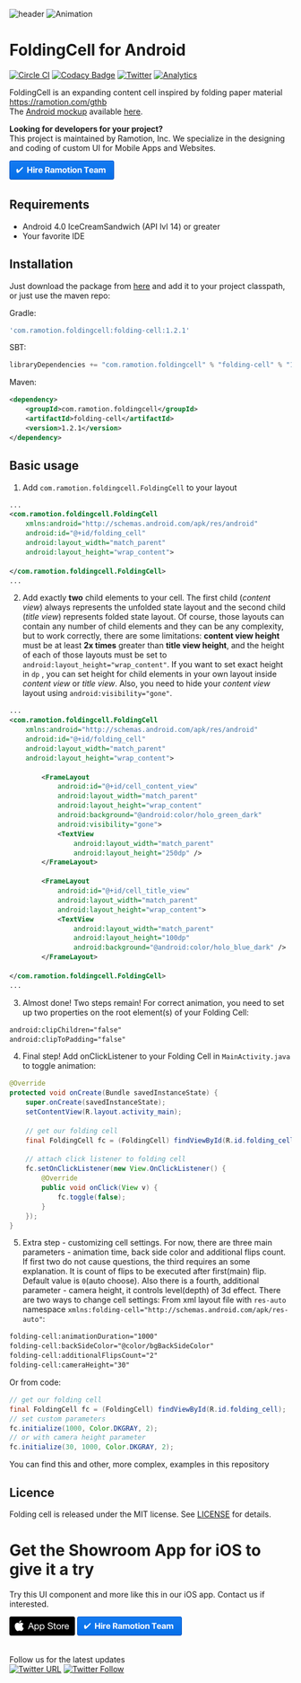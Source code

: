 ![header](./header.png)
![Animation](folding_cell_preview.gif)

# FoldingCell for Android
[![Circle CI](https://circleci.com/gh/Ramotion/folding-cell-android.svg?style=svg)](https://circleci.com/gh/Ramotion/folding-cell-android)
[![Codacy Badge](https://api.codacy.com/project/badge/grade/339ae33122964163a55a5e8e90619cbc)](https://www.codacy.com/app/juri-v/folding-cell-android)
[![Twitter](https://img.shields.io/badge/Twitter-@Ramotion-blue.svg?style=flat)](http://twitter.com/Ramotion)
[![Analytics](https://ga-beacon.appspot.com/UA-84973210-1/ramotion/folding-cell-android?pixel)](https://github.com/igrigorik/ga-beacon)<br>

FoldingCell is an expanding content cell inspired by folding paper material https://ramotion.com/gthb<br>
The [Android mockup](https://store.ramotion.com?utm_source=gthb&utm_medium=special&utm_campaign=folding-cell-android) available [here](https://store.ramotion.com?utm_source=gthb&utm_medium=special&utm_campaign=folding-cell-android).

**Looking for developers for your project?**<br>
This project is maintained by Ramotion, Inc. We specialize in the designing and coding of custom UI for Mobile Apps and Websites.

<a href="https://ramotion.com/?utm_source=gthb&utm_medium=special&utm_campaign=folding-cell-android-contact-us/#Get_in_Touch"> 
<img src="https://github.com/headndshoulders/folding-cell-android/raw/master/contact_our_team@2x.png" width="187" height="34"></a> <br>

## Requirements
- Android 4.0 IceCreamSandwich (API lvl 14) or greater
- Your favorite IDE

## Installation
Just download the package from [here](http://central.maven.org/maven2/com/ramotion/foldingcell/folding-cell/1.2.1/folding-cell-1.2.1.aar) and add it to your project classpath, or just use the maven repo:

Gradle:
```groovy
'com.ramotion.foldingcell:folding-cell:1.2.1'
```
SBT:
```scala
libraryDependencies += "com.ramotion.foldingcell" % "folding-cell" % "1.2.1"
```
Maven:
```xml
<dependency>
	<groupId>com.ramotion.foldingcell</groupId>
	<artifactId>folding-cell</artifactId>
	<version>1.2.1</version>
</dependency>
```

## Basic usage

1. Add `com.ramotion.foldingcell.FoldingCell` to your layout

```xml
...
<com.ramotion.foldingcell.FoldingCell
    xmlns:android="http://schemas.android.com/apk/res/android"
    android:id="@+id/folding_cell"
    android:layout_width="match_parent"
    android:layout_height="wrap_content">

</com.ramotion.foldingcell.FoldingCell>
...
```

2. Add exactly **two** child elements to your cell. The first child (*content view*) always represents the unfolded state layout and the second child (*title view*) represents folded state layout. Of course, those layouts can contain any number of child elements and they can be any complexity, but to work correctly, there are some limitations: **content view height** must be at least **2x times** greater than **title view height**, and the height of each of those layouts must be set to `android:layout_height="wrap_content"`. If you want to set exact height in `dp` , you can set height for child elements in your own layout inside *content view* or *title view*. Also, you need to hide your *content view* layout using `android:visibility="gone"`.

```xml
...
<com.ramotion.foldingcell.FoldingCell
    xmlns:android="http://schemas.android.com/apk/res/android"
    android:id="@+id/folding_cell"
    android:layout_width="match_parent"
    android:layout_height="wrap_content">

        <FrameLayout
            android:id="@+id/cell_content_view"
            android:layout_width="match_parent"
            android:layout_height="wrap_content"
            android:background="@android:color/holo_green_dark"
            android:visibility="gone">
            <TextView
                android:layout_width="match_parent"
                android:layout_height="250dp" />
        </FrameLayout>

        <FrameLayout
            android:id="@+id/cell_title_view"
            android:layout_width="match_parent"
            android:layout_height="wrap_content">
            <TextView
                android:layout_width="match_parent"
                android:layout_height="100dp"
                android:background="@android:color/holo_blue_dark" />
        </FrameLayout>

</com.ramotion.foldingcell.FoldingCell>
...
```

3. Almost done! Two steps remain! For correct animation, you need to set up two properties on the root element(s) of your Folding Cell:

```xml
android:clipChildren="false"
android:clipToPadding="false"
```

4. Final step! Add onClickListener to your Folding Cell in `MainActivity.java` to toggle animation:

```java
@Override
protected void onCreate(Bundle savedInstanceState) {
    super.onCreate(savedInstanceState);
    setContentView(R.layout.activity_main);

    // get our folding cell
    final FoldingCell fc = (FoldingCell) findViewById(R.id.folding_cell);

    // attach click listener to folding cell
    fc.setOnClickListener(new View.OnClickListener() {
        @Override
        public void onClick(View v) {
            fc.toggle(false);
        }
    });
}
```

5. Extra step - customizing cell settings. For now, there are three main parameters - animation time, back side color and additional flips count. If first two do not cause questions, the third requires an some explanation. It is count of flips to be executed after first(main) flip. Default value is `0`(auto choose). Also there is a fourth, additional parameter - camera height, it controls level(depth) of 3d effect. There are two ways to change cell settings:
From xml layout file with `res-auto` namespace `xmlns:folding-cell="http://schemas.android.com/apk/res-auto"`:
```xml
folding-cell:animationDuration="1000"
folding-cell:backSideColor="@color/bgBackSideColor"
folding-cell:additionalFlipsCount="2"
folding-cell:cameraHeight="30"
```
Or from code:
```java
// get our folding cell
final FoldingCell fc = (FoldingCell) findViewById(R.id.folding_cell);
// set custom parameters
fc.initialize(1000, Color.DKGRAY, 2);
// or with camera height parameter
fc.initialize(30, 1000, Color.DKGRAY, 2);
```

You can find this and other, more complex, examples in this repository

## Licence
Folding cell is released under the MIT license.
See [LICENSE](./LICENSE.md) for details.

# Get the Showroom App for iOS to give it a try
Try this UI component and more like this in our iOS app. Contact us if interested.

<a href="https://itunes.apple.com/app/apple-store/id1182360240?pt=550053&ct=gthb-folding-cell&mt=8" > 
<img src="https://github.com/headndshoulders/folding-cell-android/blob/master/app_store@2x.png" width="117" height="34"></a>
<a href="https://ramotion.com/?utm_source=gthb&utm_medium=special&utm_campaign=folding-cell-android-contact-us/#Get_in_Touch"> 
<img src="https://github.com/headndshoulders/folding-cell-android/raw/master/contact_our_team@2x.png" width="187" height="34"></a>
<br>
<br>

Follow us for the latest updates 
<br>
[![Twitter URL](https://img.shields.io/twitter/url/http/shields.io.svg?style=social)](https://twitter.com/intent/tweet?text=https://github.com/ramotion/foolding-cell-android)
[![Twitter Follow](https://img.shields.io/twitter/follow/ramotion.svg?style=social)](https://twitter.com/ramotion)
